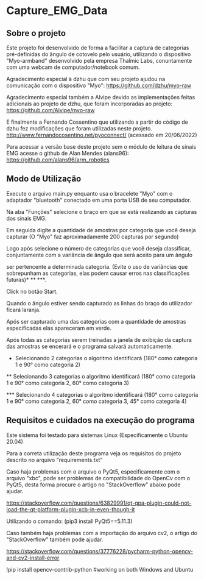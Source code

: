 # Capture_EMG_Data

## Sobre o projeto

Este projeto foi desenvolvido de forma a facilitar a captura de categorias pré-definidas do ângulo de cotovelo pelo usuário, utilizando o dispositivo
"Myo-armband" desenvolvido pela empresa Thalmic Labs, conuntamente com uma webcam de computador/notebook comum.

Agradecimento especial à dzhu que com seu projeto ajudou na comunicação com o dispositivo "Myo":
https://github.com/dzhu/myo-raw

Agradecimento especial também a Alvipe devido as implementações feitas adicionais ao projeto de dzhu, que foram incorporadas ao projeto:
https://github.com/Alvipe/myo-raw

E finalmente a Fernando Cossentino que utilizando a partir do código de dzhu fez modificações que foram utilizadas neste projeto.
http://www.fernandocosentino.net/pyoconnect/ (acessado em 20/06/2022)

Para acessar a versão base deste projeto sem o módulo de leitura de sinais EMG acesse o github de Alan Mendes (alans96):
https://github.com/alans96/arm_robotics

## Modo de Utilização

Execute o arquivo main.py enquanto usa o bracelete "Myo" com o adaptador "bluetooth" conectado em uma porta USB de seu computador.

Na aba "Funções" selecione o braço em que se está realizando as capturas dos sinais EMG.

Em seguida digite a quantidade de amostras por categoria que você deseja capturar (O "Myo" faz aproximadamente 200 capturas por segundo)

Logo após selecione o número de categorias que você deseja classificar, conjuntamente com a variância de ângulo que será aceito para um ângulo

ser pertencente a determinada categoria. (Evite o uso de variâncias que sobrepunham as categorias, elas podem causar erros nas classificações futuras)* ** ***.

Click no botão Start.

Quando o ângulo estiver sendo capturado as linhas do braço do utilizador ficará laranja.

Após ser capturado uma das categorias com a quantidade de amostras especificadas elas apareceram em verde.

Após todas as categorias serem treinadas a janela de exibição da captura das amostras se encerará e o programa salvará automaticamente.

* Selecionando 2 categorias o algoritmo identificará (180° como categoria 1 e 90° como categoria 2)

** Selecionando 3 categorias o algoritmo identificará (180° como categoria 1 e 90° como categoria 2, 60° como categoria 3)

*** Selecionando 4 categorias o algoritmo identificará (180° como categoria 1 e 90° como categoria 2, 60° como categoria 3, 45° como categoria 4)


## Requisitos e cuidados na execução do programa

Este sistema foi testado para sistemas Linux (Especificamente o Ubuntu 20.04)

Para a correta utilização deste programa veja os requisitos do projeto descrito no arquivo "requirements.txt"

Caso haja problemas com o arquivo o PyQt5, especificamente com o arquivo "xbc", pode ser problemas de compatibilidade do OpenCv com o PyQt5, desta forma
procure o artigo no "StackOverflow" abaixo pode ajudar.

https://stackoverflow.com/questions/63829991/qt-qpa-plugin-could-not-load-the-qt-platform-plugin-xcb-in-even-though-it

Utilizando o comando:
(pip3 install PyQt5==5.11.3)

Caso também haja problemas com a importação do arquivo cv2, o artigo do "StackOverflow" também pode ajudar.

https://stackoverflow.com/questions/37776228/pycharm-python-opencv-and-cv2-install-error

!pip install opencv-contrib-python    #working on both Windows and Ubuntu

